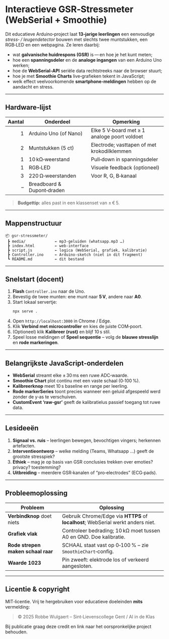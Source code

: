# Interactieve GSR‑Stressmeter (WebSerial + Smoothie)

Dit educatieve Arduino‑project laat **13‑jarige leerlingen** een eenvoudige *stress‑ / leugendetector* bouwen met slechts twee muntstukken, een RGB‑LED en een webpagina. Ze leren daarbij:

* wat **galvanische huidrespons (GSR)** is — en hoe je het kunt meten;
* hoe een **spanningsdeler** en de **analoge ingangen** van een Arduino Uno werken;
* hoe de **WebSerial‑API** seriële data rechtstreeks naar de browser stuurt;
* hoe je met **Smoothie Charts** live‑grafieken tekent in JavaScript;
* welk effect veelvoorkomende **smartphone‑meldingen** hebben op de aandacht en stress.

---

## Hardware‑lijst

| Aantal | Onderdeel | Opmerking |
|-------:|-----------|-----------|
| 1 | Arduino Uno (of Nano) | Elke 5 V‑board met ≥ 1 analoge poort voldoet |
| 2 | Muntstukken (5 ct) | Electrode; vasttapen of met krokodilklemmen |
| 1 | 10 kΩ‑weerstand | Pull‑down in spanningsdeler |
| 1 | RGB‑LED | Visuele feedback (optioneel) |
| 3 | 220 Ω‑weerstanden | Voor R, G, B‑kanaal |
| – | Breadboard & Dupont‑draden | |

> **Budgettip:** alles past in een klassenset van ± € 5.

---

## Mappenstructuur

```text
📦 gsr-stressmeter/
 ┣ media/             ← mp3‑geluiden (whatsapp.mp3 …)
 ┣ index.html         ← web‑interface
 ┣ script.js          ← logica (WebSerial, grafiek, kalibratie)
 ┣ Controller.ino     ← Arduino‑sketch (niet in dit fragment)
 ┗ README.md          ← dit bestand
```

---

## Snelstart (docent)

1. **Flash** `Controller.ino` naar de Uno.
2. Bevestig de twee munten: ene munt naar **5 V**, andere naar **A0**.
3. Start lokaal servertje:
   ```bash
   npx serve .
   ```
4. Open `http://localhost:3000` in Chrome / Edge.
5. Klik **Verbind met microcontroller** en kies de juiste COM‑poort.
6. (Optioneel) klik **Kalibreer (rust)** en blijf 10 s stil.
7. Speel losse meldingen of **Speel sequentie** – volg de **blauwe stresslijn** en **rode markeringen**.

---

## Belangrijkste JavaScript‑onderdelen

* **WebSerial** streamt elke ± 30 ms een ruwe ADC‑waarde.
* **Smoothie Chart** plot continu met een vaste schaal (0‑100 %).
* **Kalibreerknop** meet 10 s baseline en range per leerling.
* **Rode markerSeries** toont precies wanneer een geluid afgespeeld werd zonder de y‑as te verschuiven.
* **CustomEvent ‘raw‑gsr’** geeft de kalibratielus passief toegang tot ruwe data.

---

## Lesideeën

1. **Signaal vs. ruis** – leerlingen bewegen, bevochtigen vingers; herkennen artefacten.
2. **Interventieontwerp** – welke melding (Teams, Whatsapp …) geeft de grootste stresspiek?
3. **Ethiek** – mag je op basis van GSR conclusies trekken over emoties? privacy? toestemming?
4. **Uitbreiding** – meerdere GSR‑kanalen of “pro‑electrodes” (ECG‑pads).

---

## Probleemoplossing

| Probleem | Oplossing |
|----------|-----------|
| **Verbindknop** doet niets | Gebruik Chrome/Edge via **HTTPS** of **localhost**; WebSerial werkt anders niet. |
| **Grafiek vlak** | Controleer bedrading; 10 kΩ moet tussen A0 en GND. Doe kalibratie. |
| **Rode strepen maken schaal raar** | SCHAAL staat vast op 0‑100 % – zie `SmoothieChart`‑config. |
| **Waarde 1023** | Pin zweeft: elektrode los of verkeerd aangesloten. |

---

## Licentie & copyright

MIT‑licentie. Vrij te hergebruiken voor educatieve doeleinden **mits** vermelding:

> © 2025 Robbe Wulgaert – Sint‑Lievenscollege Gent / AI in de Klas

Bij publicatie graag deze credit en link naar het oorspronkelijke project behouden.


